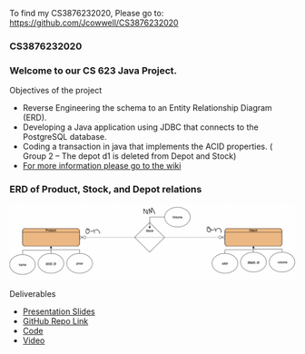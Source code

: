 To find my CS3876232020, Please go to: https://github.com/Jcowwell/CS3876232020 

### CS3876232020
### Welcome to our CS 623 Java Project.

Objectives of the project

* Reverse Engineering the schema to an Entity Relationship Diagram (ERD).
* Developing a Java application using JDBC that connects to the PostgreSQL database.
* Coding a transaction in java that implements the ACID properties. ( Group 2 – The depot d1 is deleted from Depot and Stock)
* [For more information please go to the wiki](https://github.com/bhattavi/CS3876232020/wiki/Database-Project)

### ERD of Product, Stock, and Depot relations
![ERD of Product, Stock, Depot relations](ERD.png)  

Deliverables

* [Presentation Slides](https://docs.google.com/presentation/d/11QnvCmhk8FiNOp9CRXfIyAlhApet7oEmFFlo6x6ZZAo/edit#slide=id.p)
* [GitHub Repo Link](https://github.com/bhattavi/CS3876232020)
* [Code](https://github.com/bhattavi/CS3876232020/blob/master/javasql/src/javasql/SqlAcid.java)
* [Video](https://www.youtube.com/watch?v=Gh8teAom_lE)

